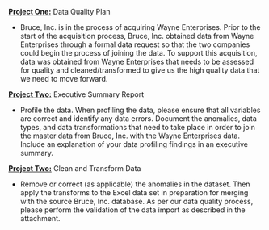 <ins>__Project One:__</ins> Data Quality Plan
- Bruce, Inc. is in the process of acquiring Wayne Enterprises. Prior to the start of the acquisition process, Bruce, Inc. obtained data from Wayne Enterprises through a formal data request so that the two companies could begin the process of joining the data. To support this acquisition, data was obtained from Wayne Enterprises that needs to be assessed for quality and cleaned/transformed to give us the high quality data that we need to move forward.

<ins>__Project Two:__</ins> Executive Summary Report
- Profile the data. When profiling the data, please ensure that all variables are correct and identify any data errors. Document the anomalies, data types, and data transformations that need to take place in order to join the master data from Bruce, Inc. with the Wayne Enterprises data. Include an explanation of your data profiling findings in an executive summary.

<ins>__Project Two:__</ins> Clean and Transform Data
- Remove or correct (as applicable) the anomalies in the dataset. Then apply the transforms to the Excel data set in preparation for merging with the source Bruce, Inc. database. As per our data quality process, please perform the validation of the data import as described in the attachment. 
